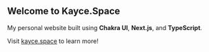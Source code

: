 ## Welcome to Kayce.Space

My personal website built using **Chakra UI**, **Next.js**, and **TypeScript**.

Visit [kayce.space](https://kayce.space) to learn more!